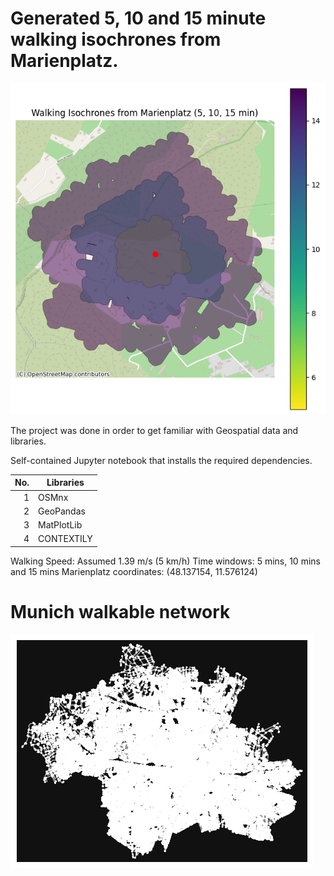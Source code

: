 # Generated 5, 10 and 15 minute walking isochrones from Marienplatz.
<picture>
 <img alt="Marienplatz" src="Marienplatz_reachable_walking_zones_from_center.png">
</picture>


The project was done in order to get familiar with Geospatial data and libraries. 

Self-contained Jupyter notebook that installs the required dependencies.

| No. | Libraries |
|----:|-----------|
|  1  |   OSMnx   |
|  2  | GeoPandas |
|  3  | MatPlotLib|
|  4  | CONTEXTILY|


Walking Speed: Assumed 1.39 m/s (5 km/h)
Time windows: 5 mins, 10 mins and 15 mins
Marienplatz coordinates: (48.137154, 11.576124)

# Munich walkable network
<picture>
 <img alt="Munich" src="munich_walkable.png">
</picture>
